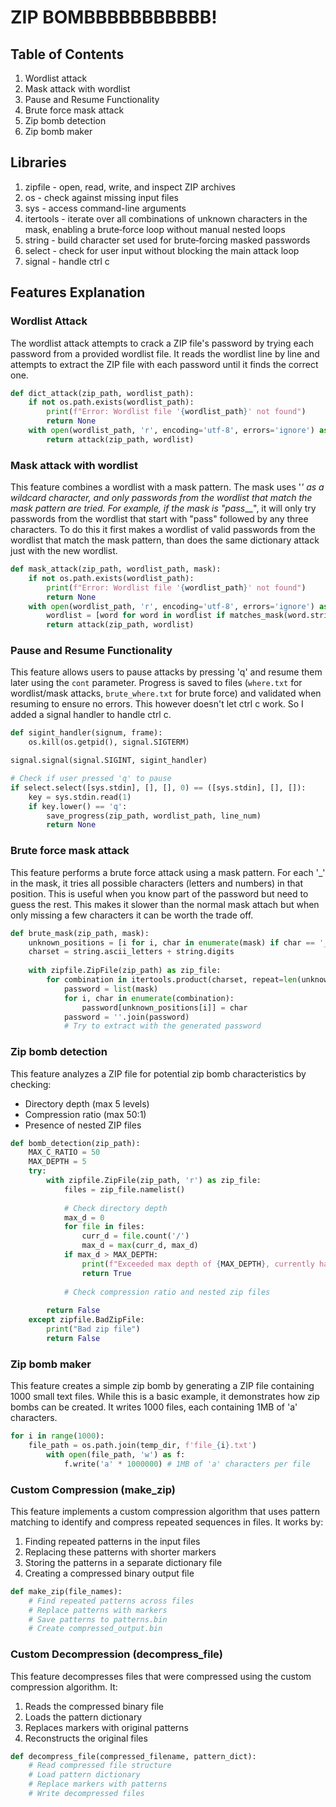 # ZIP BOMBBBBBBBBBBB!

## Table of Contents
1. Wordlist attack
2. Mask attack with wordlist
3. Pause and Resume Functionality
4. Brute force mask attack
5. Zip bomb detection
6. Zip bomb maker

## Libraries
1. zipfile - open, read, write, and inspect ZIP archives
2. os - check against missing input files
3. sys - access command-line arguments
4. itertools - iterate over all combinations of unknown characters in the mask, enabling a brute‐force loop without manual nested loops
5. string - build character set used for brute‐forcing masked passwords
6. select - check for user input without blocking the main attack loop
7. signal - handle ctrl c

## Features Explanation

### Wordlist Attack
The wordlist attack attempts to crack a ZIP file's password by trying each password from a provided wordlist file. It reads the wordlist line by line and attempts to extract the ZIP file with each password until it finds the correct one.

```python
def dict_attack(zip_path, wordlist_path):
    if not os.path.exists(wordlist_path):
        print(f"Error: Wordlist file '{wordlist_path}' not found")
        return None
    with open(wordlist_path, 'r', encoding='utf-8', errors='ignore') as wordlist:
        return attack(zip_path, wordlist)
```

### Mask attack with wordlist
This feature combines a wordlist with a mask pattern. The mask uses '_' as a wildcard character, and only passwords from the wordlist that match the mask pattern are tried. For example, if the mask is "pass___", it will only try passwords from the wordlist that start with "pass" followed by any three characters. To do this it first makes a wordlist of valid passwords from the wordlist that match the mask pattern, than does the same dictionary attack just with the new wordlist.

```python
def mask_attack(zip_path, wordlist_path, mask):
    if not os.path.exists(wordlist_path):
        print(f"Error: Wordlist file '{wordlist_path}' not found")
        return None
    with open(wordlist_path, 'r', encoding='utf-8', errors='ignore') as wordlist:
        wordlist = [word for word in wordlist if matches_mask(word.strip(), mask)]
        return attack(zip_path, wordlist)
```

### Pause and Resume Functionality
This feature allows users to pause  attacks by pressing 'q' and resume them later using the `cont` parameter. Progress is saved to files (`where.txt` for wordlist/mask attacks, `brute_where.txt` for brute force) and validated when resuming to ensure no errors. This however doesn't let ctrl c work. So I added a signal handler to handle ctrl c.

```python
def sigint_handler(signum, frame):
    os.kill(os.getpid(), signal.SIGTERM)

signal.signal(signal.SIGINT, sigint_handler)

# Check if user pressed 'q' to pause
if select.select([sys.stdin], [], [], 0) == ([sys.stdin], [], []):
    key = sys.stdin.read(1)
    if key.lower() == 'q':
        save_progress(zip_path, wordlist_path, line_num)
        return None
```

### Brute force mask attack
This feature performs a brute force attack using a mask pattern. For each '_' in the mask, it tries all possible characters (letters and numbers) in that position. This is useful when you know part of the password but need to guess the rest. This makes it slower than the normal mask attach but when only missing a few characters it can be worth the trade off.

```python
def brute_mask(zip_path, mask):
    unknown_positions = [i for i, char in enumerate(mask) if char == '_']
    charset = string.ascii_letters + string.digits
    
    with zipfile.ZipFile(zip_path) as zip_file:
        for combination in itertools.product(charset, repeat=len(unknown_positions)):
            password = list(mask)
            for i, char in enumerate(combination):
                password[unknown_positions[i]] = char
            password = ''.join(password)
            # Try to extract with the generated password
```

### Zip bomb detection
This feature analyzes a ZIP file for potential zip bomb characteristics by checking:
- Directory depth (max 5 levels)
- Compression ratio (max 50:1)
- Presence of nested ZIP files

```python
def bomb_detection(zip_path):
    MAX_C_RATIO = 50
    MAX_DEPTH = 5
    try:
        with zipfile.ZipFile(zip_path, 'r') as zip_file:
            files = zip_file.namelist()
            
            # Check directory depth
            max_d = 0
            for file in files:
                curr_d = file.count('/')
                max_d = max(curr_d, max_d)
            if max_d > MAX_DEPTH:
                print(f"Exceeded max depth of {MAX_DEPTH}, currently has a max depth of {max_d}")
                return True
            
            # Check compression ratio and nested zip files
        
        return False
    except zipfile.BadZipFile:
        print("Bad zip file")
        return False
```

### Zip bomb maker
This feature creates a simple zip bomb by generating a ZIP file containing 1000 small text files. While this is a basic example, it demonstrates how zip bombs can be created. It writes 1000 files, each containing 1MB of 'a' characters.

```python
for i in range(1000):
    file_path = os.path.join(temp_dir, f'file_{i}.txt')
        with open(file_path, 'w') as f:
            f.write('a' * 1000000) # 1MB of 'a' characters per file
```

### Custom Compression (make_zip)
This feature implements a custom compression algorithm that uses pattern matching to identify and compress repeated sequences in files. It works by:
1. Finding repeated patterns in the input files
2. Replacing these patterns with shorter markers
3. Storing the patterns in a separate dictionary file
4. Creating a compressed binary output file

```python
def make_zip(file_names):
    # Find repeated patterns across files
    # Replace patterns with markers
    # Save patterns to patterns.bin
    # Create compressed_output.bin
```

### Custom Decompression (decompress_file)
This feature decompresses files that were compressed using the custom compression algorithm. It:
1. Reads the compressed binary file
2. Loads the pattern dictionary
3. Replaces markers with original patterns
4. Reconstructs the original files

```python
def decompress_file(compressed_filename, pattern_dict):
    # Read compressed file structure
    # Load pattern dictionary
    # Replace markers with patterns
    # Write decompressed files
```
